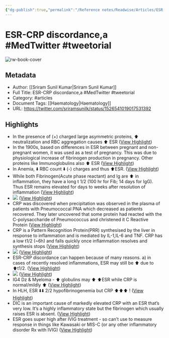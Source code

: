 ```yaml
---
{"dg-publish":true,"permalink":"/Reference notes/Readwise/Articles/ESR-CRP discordance,a #MedTwitter #tweetorial/"}
---
```


# ESR-CRP discordance,a #MedTwitter #tweetorial

![rw-book-cover](https://pbs.twimg.com/profile_images/1578110644813197312/ArLpwpD9_normal.jpg)

## Metadata
- Author: [[Sriram Sunil Kumar\|Sriram Sunil Kumar]]
- Full Title: ESR-CRP discordance,a #MedTwitter #tweetorial
- Category: #articles
- Document Tags: [[Haematology\|Haematology]] 
- URL: https://twitter.com/sriramsunilk/status/1526541019017531392

## Highlights
- In the presence of (+) charged large asymmetric proteins, ⬆️ neutralization and RBC aggregation causes ⬆️ ESR ([View Highlight](https://read.readwise.io/read/01h48db0dkpcgmds84z0j3b6ws))
- In the 1900s, based on differences in ESR between pregnant and non-pregnant women, it was used as a test of pregnancy. This was due to physiological increase of fibrinogen production in pregnancy. 
  Other proteins like Immunoglobulins also ⬆️ ESR ([View Highlight](https://read.readwise.io/read/01h48datg1g3kr06wgzwqgtx02))
- In Anemia, ⬇️ RBC count ⬇️ (-) charges and thus ⬆️ESR. ([View Highlight](https://read.readwise.io/read/01h48dbaw2ndn41vpn934xp066))
- While both Fibrinogen(Acute phase reactant) and Ig are ⬆️ in inflammation, they have a long t 1/2 (100 hr for Fib; 14 days for IgG). 
  Thus ESR remains elevated for days to weeks after resolution of inflammation ([View Highlight](https://read.readwise.io/read/01h48dbnavyrtbm7sendq2k6rb))
- ![](https://pbs.twimg.com/media/FS9c_hgaUAEwMFX.jpg) ([View Highlight](https://read.readwise.io/read/01h48dc1srczsa4d1364fnbw8y))
- CRP was discovered when precipitation was observed in the plasma of patients with Pneumococcal PNA which decreased as patients recovered. They later uncovered that some protein had reacted with the C-polysaccharide of Pneumococcus and christened it C Reactive Protein ([View Highlight](https://read.readwise.io/read/01h48de69fbemwj23p5rqezhbx))
- CRP is a Pattern Recognition Protein(PRR) synthesised by the liver in response to inflammation and is mediated by IL-1,IL-6 and TNF. CRP has a low t1/2 (~6h) and falls quickly once inflammation resolves and synthesis stops ([View Highlight](https://read.readwise.io/read/01h48dexwz199pqakctw595agy))
- ![](https://pbs.twimg.com/media/FS9dAxIaMAA1A6D.jpg) ([View Highlight](https://read.readwise.io/read/01h48dfxrtne2h54an54nrxsvq))
- ESR-CRP discordance can happen because of many reasons. 
  a) in cases of recently resolved inflammations, ESR may still be ⬆️ due to ⬆️t1/2. ([View Highlight](https://read.readwise.io/read/01h48dknntctwgyb43an3dxstm))
- ![](https://pbs.twimg.com/media/FS9dBoyaAAEplVp.jpg) ([View Highlight](https://read.readwise.io/read/01h48dka1hy6pktc69f735gwe5))
- IG4 Dz & Myeloma - ⬆️ globulins may ⬆️ ⬆️ESR while CRP is normal/mildly ⬆️ ([View Highlight](https://read.readwise.io/read/01h48dp2wnmfhfsknqqr1khdbf))
- In HLH, ESR ⬇️⬇️ 2/2 hypofibrinogenemia but CRP ⬆️⬆️⬆️ ! ([View Highlight](https://read.readwise.io/read/01h48dra93kntxc6zfx0dmz7nk))
- DIC is an important cause of markedly elevated CRP with an ESR that’s very low.
  It’s a highly inflammatory state but the fibrinogen which usually raises ESR is absent. ([View Highlight](https://read.readwise.io/read/01h48drn5b51zcf4rd7ynxrv9w))
- ESR goes super high after IVIG treatment - so can’t use to measure response in things like Kawasaki or MIS-C (or any other inflammatory disorder Rx with IVIG) ([View Highlight](https://read.readwise.io/read/01h48dsb0j70p41hm8taq7gct5))
